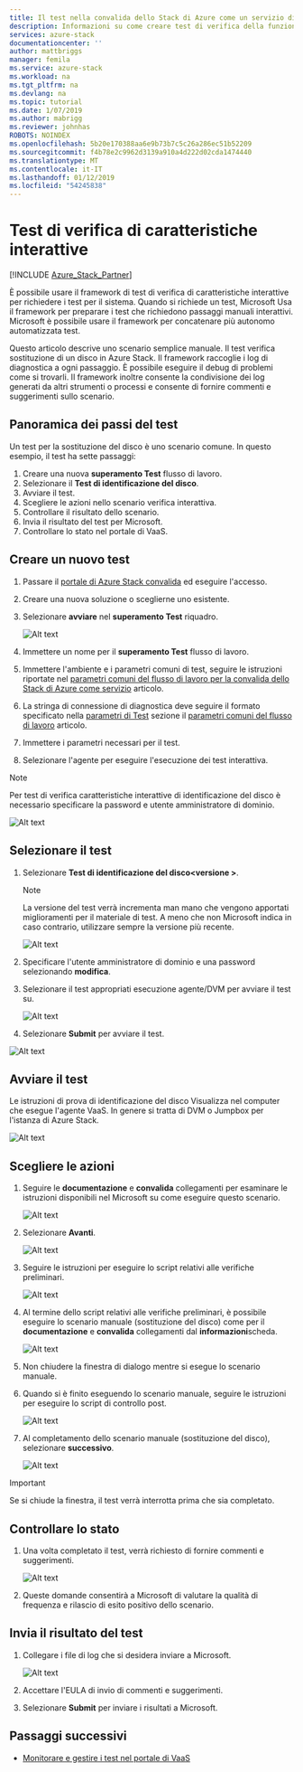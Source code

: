 ```yaml
---
title: Il test nella convalida dello Stack di Azure come un servizio di verifica di caratteristiche interattive | Microsoft Docs
description: Informazioni su come creare test di verifica della funzionalità interattiva per Azure Stack con convalida di un servizio.
services: azure-stack
documentationcenter: ''
author: mattbriggs
manager: femila
ms.service: azure-stack
ms.workload: na
ms.tgt_pltfrm: na
ms.devlang: na
ms.topic: tutorial
ms.date: 1/07/2019
ms.author: mabrigg
ms.reviewer: johnhas
ROBOTS: NOINDEX
ms.openlocfilehash: 5b20e170388aa6e9b73b7c5c26a286ec51b52209
ms.sourcegitcommit: f4b78e2c9962d3139a910a4d222d02cda1474440
ms.translationtype: MT
ms.contentlocale: it-IT
ms.lasthandoff: 01/12/2019
ms.locfileid: "54245838"
---
```

# <a name="interactive-feature-verification-testing"></a>Test di verifica di caratteristiche interattive  

[!INCLUDE [Azure_Stack_Partner](./includes/azure-stack-partner-appliesto.md)]

È possibile usare il framework di test di verifica di caratteristiche interattive per richiedere i test per il sistema. Quando si richiede un test, Microsoft Usa il framework per preparare i test che richiedono passaggi manuali interattivi. Microsoft è possibile usare il framework per concatenare più autonomo automatizzata test.

Questo articolo descrive uno scenario semplice manuale. Il test verifica sostituzione di un disco in Azure Stack. Il framework raccoglie i log di diagnostica a ogni passaggio. È possibile eseguire il debug di problemi come si trovarli. Il framework inoltre consente la condivisione dei log generati da altri strumenti o processi e consente di fornire commenti e suggerimenti sullo scenario.

## <a name="overview-of-a-test-pass"></a>Panoramica dei passi del test

Un test per la sostituzione del disco è uno scenario comune. In questo esempio, il test ha sette passaggi:

1.  Creare una nuova **superamento Test** flusso di lavoro.
2.  Selezionare il **Test di identificazione del disco**.
3.  Avviare il test.
4.  Scegliere le azioni nello scenario verifica interattiva.
5.  Controllare il risultato dello scenario.
6.  Invia il risultato del test per Microsoft.
7.  Controllare lo stato nel portale di VaaS.

## <a name="create-a-new-test-pass"></a>Creare un nuovo test

1.  Passare il [portale di Azure Stack convalida](https://www.azurestackvalidation.com) ed eseguire l'accesso.

2.  Creare una nuova soluzione o sceglierne uno esistente.

3.  Selezionare **avviare** nel **superamento Test** riquadro.

    ![Alt text](media/azure-stack-vaas-interactive-feature-verification/image1.png)

4.  Immettere un nome per il **superamento Test** flusso di lavoro.

5.  Immettere l'ambiente e i parametri comuni di test, seguire le istruzioni riportate nel [parametri comuni del flusso di lavoro per la convalida dello Stack di Azure come servizio](azure-stack-vaas-parameters.md) articolo.

6.  La stringa di connessione di diagnostica deve seguire il formato specificato nella [parametri di Test](azure-stack-vaas-parameters.md#test-parameters) sezione il [parametri comuni del flusso di lavoro](azure-stack-vaas-parameters.md) articolo.

7.  Immettere i parametri necessari per il test.

8.  Selezionare l'agente per eseguire l'esecuzione dei test interattiva.

> [!Note]  
> Per test di verifica caratteristiche interattive di identificazione del disco è necessario specificare la password e utente amministratore di dominio.

![Alt text](media/azure-stack-vaas-interactive-feature-verification/image2.png)

## <a name="select-the-test"></a>Selezionare il test

1.  Selezionare **Test di identificazione del disco\<versione >**.

    > [!Note]  
    > La versione del test verrà incrementa man mano che vengono apportati miglioramenti per il materiale di test. A meno che non Microsoft indica in caso contrario, utilizzare sempre la versione più recente.

    ![Alt text](media/azure-stack-vaas-interactive-feature-verification/image4.png)

2.  Specificare l'utente amministratore di dominio e una password selezionando **modifica**.

3.  Selezionare il test appropriati esecuzione agente/DVM per avviare il test su.

    ![Alt text](media/azure-stack-vaas-interactive-feature-verification/image5.png)

4.  Selezionare **Submit** per avviare il test.

![Alt text](media/azure-stack-vaas-interactive-feature-verification/image6.png)

## <a name="start-the-test"></a>Avviare il test

Le istruzioni di prova di identificazione del disco Visualizza nel computer che esegue l'agente VaaS. In genere si tratta di DVM o Jumpbox per l'istanza di Azure Stack.

![Alt text](media/azure-stack-vaas-interactive-feature-verification/image8.png)

## <a name="choose-the-actions"></a>Scegliere le azioni

1.  Seguire le **documentazione** e **convalida** collegamenti per esaminare le istruzioni disponibili nel Microsoft su come eseguire questo scenario.

    ![Alt text](media/azure-stack-vaas-interactive-feature-verification/image9.png)

2.  Selezionare **Avanti**.

    ![Alt text](media/azure-stack-vaas-interactive-feature-verification/image10.png)

3.  Seguire le istruzioni per eseguire lo script relativi alle verifiche preliminari.

    ![Alt text](media/azure-stack-vaas-interactive-feature-verification/image11.png)

4.  Al termine dello script relativi alle verifiche preliminari, è possibile eseguire lo scenario manuale (sostituzione del disco) come per il **documentazione** e **convalida** collegamenti dal **informazioni**scheda.

    ![Alt text](media/azure-stack-vaas-interactive-feature-verification/image12.png)

5.  Non chiudere la finestra di dialogo mentre si esegue lo scenario manuale.

6.  Quando si è finito eseguendo lo scenario manuale, seguire le istruzioni per eseguire lo script di controllo post.

    ![Alt text](media/azure-stack-vaas-interactive-feature-verification/image13.png)

7.  Al completamento dello scenario manuale (sostituzione del disco), selezionare **successivo**.

    ![Alt text](media/azure-stack-vaas-interactive-feature-verification/image14.png)

> [!Important]  
> Se si chiude la finestra, il test verrà interrotta prima che sia completato.

## <a name="check-the-status"></a>Controllare lo stato

1.  Una volta completato il test, verrà richiesto di fornire commenti e suggerimenti.

    ![Alt text](media/azure-stack-vaas-interactive-feature-verification/image15.png)

2.  Queste domande consentirà a Microsoft di valutare la qualità di frequenza e rilascio di esito positivo dello scenario.

## <a name="send-the-test-result"></a>Invia il risultato del test

1.  Collegare i file di log che si desidera inviare a Microsoft.

    ![Alt text](media/azure-stack-vaas-interactive-feature-verification/image16.png)

2.  Accettare l'EULA di invio di commenti e suggerimenti.

3.  Selezionare **Submit** per inviare i risultati a Microsoft.

## <a name="next-steps"></a>Passaggi successivi

- [Monitorare e gestire i test nel portale di VaaS](azure-stack-vaas-monitor-test.md)
